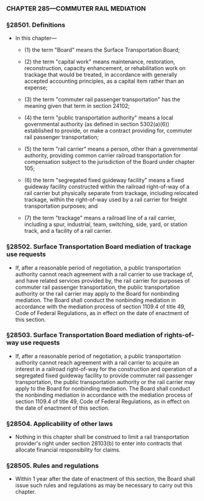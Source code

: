 ### **CHAPTER 285—COMMUTER RAIL MEDIATION**

### §28501. Definitions
* In this chapter—

  * (1) the term "Board" means the Surface Transportation Board;

  * (2) the term "capital work" means maintenance, restoration, reconstruction, capacity enhancement, or rehabilitation work on trackage that would be treated, in accordance with generally accepted accounting principles, as a capital item rather than an expense;

  * (3) the term "commuter rail passenger transportation" has the meaning given that term in section 24102;

  * (4) the term "public transportation authority" means a local governmental authority (as defined in section 5302(a)(6)) established to provide, or make a contract providing for, commuter rail passenger transportation;

  * (5) the term "rail carrier" means a person, other than a governmental authority, providing common carrier railroad transportation for compensation subject to the jurisdiction of the Board under chapter 105;

  * (6) the term "segregated fixed guideway facility" means a fixed guideway facility constructed within the railroad right-of-way of a rail carrier but physically separate from trackage, including relocated trackage, within the right-of-way used by a rail carrier for freight transportation purposes; and

  * (7) the term "trackage" means a railroad line of a rail carrier, including a spur, industrial, team, switching, side, yard, or station track, and a facility of a rail carrier.

### §28502. Surface Transportation Board mediation of trackage use requests
* If, after a reasonable period of negotiation, a public transportation authority cannot reach agreement with a rail carrier to use trackage of, and have related services provided by, the rail carrier for purposes of commuter rail passenger transportation, the public transportation authority or the rail carrier may apply to the Board for nonbinding mediation. The Board shall conduct the nonbinding mediation in accordance with the mediation process of section 1109.4 of title 49, Code of Federal Regulations, as in effect on the date of enactment of this section.

### §28503. Surface Transportation Board mediation of rights-of-way use requests
* If, after a reasonable period of negotiation, a public transportation authority cannot reach agreement with a rail carrier to acquire an interest in a railroad right-of-way for the construction and operation of a segregated fixed guideway facility to provide commuter rail passenger transportation, the public transportation authority or the rail carrier may apply to the Board for nonbinding mediation. The Board shall conduct the nonbinding mediation in accordance with the mediation process of section 1109.4 of title 49, Code of Federal Regulations, as in effect on the date of enactment of this section.

### §28504. Applicability of other laws
* Nothing in this chapter shall be construed to limit a rail transportation provider's right under section 28103(b) to enter into contracts that allocate financial responsibility for claims.

### §28505. Rules and regulations
* Within 1 year after the date of enactment of this section, the Board shall issue such rules and regulations as may be necessary to carry out this chapter.